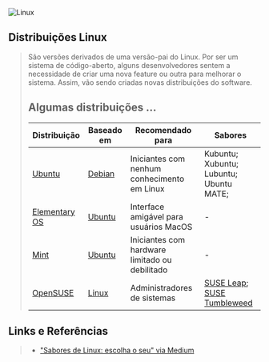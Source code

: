 ![Linux](https://img.shields.io/badge/Linux-FCC624?style=for-the-badge&logo=linux&logoColor=black)

## Distribuições Linux

> São versões derivados de uma versão-pai do Linux. Por ser um sistema de código-aberto, alguns desenvolvedores sentem a necessidade de criar uma nova feature ou outra para melhorar o sistema. Assim, vão sendo criadas novas distribuições do software.
>
> ## Algumas distribuições ...
>
> | Distribuição | Baseado em | Recomendado para | Sabores |
> | --- | --- | --- | --- | 
> | [Ubuntu](https://ubuntu.com/) |  [Debian](https://www.debian.org/index.pt.html) | Iniciantes com nenhum conhecimento em Linux | Kubuntu; Xubuntu; Lubuntu; Ubuntu MATE;  | 
> | [Elementary OS](https://elementary.io/pt_BR/) | [Ubuntu](https://ubuntu.com/) | Interface amigável para usuários MacOS | - |
> | [Mint](https://linuxmint.com/) | [Ubuntu](https://ubuntu.com/) | Iniciantes com hardware limitado ou debilitado | - |
> | [OpenSUSE](https://www.opensuse.org/) | [Linux](https://pt.wikipedia.org/wiki/Linux) | Administradores de sistemas | [SUSE Leap](https://get.opensuse.org/leap/15.5/); [SUSE Tumbleweed](https://get.opensuse.org/tumbleweed/) | 


## Links e Referências
> 
> - ["Sabores de Linux: escolha o seu" via Medium](https://medium.com/os-systems/sabores-de-linux-escolha-o-seu-2798a45b3e32)